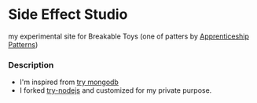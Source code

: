 Side Effect Studio
====================

my experimental site for Breakable Toys (one of patters by [Apprenticeship Patterns](http://apprenticeship-patterns.labs.oreilly.com/))

### Description
- I'm inspired from [try mongodb](http://try.mongodb.org/)
- I forked [try-nodejs](https://github.com/neerajdotname/try-nodejs) and customized for my private purpose.

